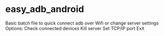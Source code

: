 # easy_adb_android
Basic batch file to quick connect adb over Wifi or change server settings
Options: 
 Check connected devices
 Kill server
 Set TCP/IP port
 Exit
